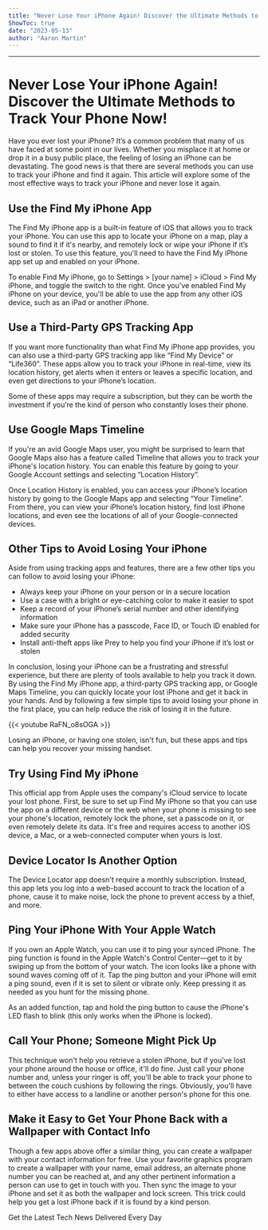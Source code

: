```yaml
---
title: "Never Lose Your iPhone Again! Discover the Ultimate Methods to Track Your Phone Now!"
ShowToc: true 
date: "2023-05-13"
author: "Aaron Martin"
---
```

*****
# Never Lose Your iPhone Again! Discover the Ultimate Methods to Track Your Phone Now!

Have you ever lost your iPhone? It’s a common problem that many of us have faced at some point in our lives. Whether you misplace it at home or drop it in a busy public place, the feeling of losing an iPhone can be devastating. The good news is that there are several methods you can use to track your iPhone and find it again. This article will explore some of the most effective ways to track your iPhone and never lose it again.

## Use the Find My iPhone App

The Find My iPhone app is a built-in feature of iOS that allows you to track your iPhone. You can use this app to locate your iPhone on a map, play a sound to find it if it's nearby, and remotely lock or wipe your iPhone if it’s lost or stolen. To use this feature, you'll need to have the Find My iPhone app set up and enabled on your iPhone.

To enable Find My iPhone, go to Settings > [your name] > iCloud > Find My iPhone, and toggle the switch to the right. Once you've enabled Find My iPhone on your device, you'll be able to use the app from any other iOS device, such as an iPad or another iPhone.

## Use a Third-Party GPS Tracking App

If you want more functionality than what Find My iPhone app provides, you can also use a third-party GPS tracking app like “Find My Device” or “Life360”. These apps allow you to track your iPhone in real-time, view its location history, get alerts when it enters or leaves a specific location, and even get directions to your iPhone’s location.

Some of these apps may require a subscription, but they can be worth the investment if you’re the kind of person who constantly loses their phone.

## Use Google Maps Timeline

If you're an avid Google Maps user, you might be surprised to learn that Google Maps also has a feature called Timeline that allows you to track your iPhone's location history. You can enable this feature by going to your Google Account settings and selecting “Location History”.

Once Location History is enabled, you can access your iPhone’s location history by going to the Google Maps app and selecting “Your Timeline”. From there, you can view your iPhone’s location history, find lost iPhone locations, and even see the locations of all of your Google-connected devices.

## Other Tips to Avoid Losing Your iPhone

Aside from using tracking apps and features, there are a few other tips you can follow to avoid losing your iPhone:

- Always keep your iPhone on your person or in a secure location
- Use a case with a bright or eye-catching color to make it easier to spot
- Keep a record of your iPhone’s serial number and other identifying information
- Make sure your iPhone has a passcode, Face ID, or Touch ID enabled for added security
- Install anti-theft apps like Prey to help you find your iPhone if it’s lost or stolen

In conclusion, losing your iPhone can be a frustrating and stressful experience, but there are plenty of tools available to help you track it down. By using the Find My iPhone app, a third-party GPS tracking app, or Google Maps Timeline, you can quickly locate your lost iPhone and get it back in your hands. And by following a few simple tips to avoid losing your phone in the first place, you can help reduce the risk of losing it in the future.

{{< youtube RaFN_o8sOGA >}} 




Losing an iPhone, or having one stolen, isn't fun, but these apps and tips can help you recover your missing handset.

 
##   Try Using Find My iPhone  
 

This official app from Apple uses the company's iCloud service to locate your lost phone. First, be sure to set up Find My iPhone so that you can use the app on a different device or the web when your phone is missing to see your phone's location, remotely lock the phone, set a passcode on it, or even remotely delete its data. It's free and requires access to another iOS device, a Mac, or a web-connected computer when yours is lost.

 
##   Device Locator Is Another Option  
 

The Device Locator app doesn't require a monthly subscription. Instead, this app lets you log into a web-based account to track the location of a phone, cause it to make noise, lock the phone to prevent access by a thief, and more.

 
##   Ping Your iPhone With Your Apple Watch  
 

If you own an Apple Watch, you can use it to ping your synced iPhone. The ping function is found in the Apple Watch's Control Center—get to it by swiping up from the bottom of your watch. The icon looks like a phone with sound waves coming off of it. Tap the ping button and your iPhone will emit a ping sound, even if it is set to silent or vibrate only. Keep pressing it as needed as you hunt for the missing phone.

 

As an added function, tap and hold the ping button to cause the iPhone's LED flash to blink (this only works when the iPhone is locked).

 
##   Call Your Phone; Someone Might Pick Up  
 

This technique won't help you retrieve a stolen iPhone, but if you've lost your phone around the house or office, it'll do fine. Just call your phone number and, unless your ringer is off, you'll be able to track your phone to between the couch cushions by following the rings. Obviously, you'll have to either have access to a landline or another person's phone for this one.

 
##   Make it Easy to Get Your Phone Back with a Wallpaper with Contact Info  
 

Though a few apps above offer a similar thing, you can create a wallpaper with your contact information for free. Use your favorite graphics program to create a wallpaper with your name, email address, an alternate phone number you can be reached at, and any other pertinent information a person can use to get in touch with you. Then sync the image to your iPhone and set it as both the wallpaper and lock screen. This trick could help you get a lost iPhone back if it is found by a kind person.

 

Get the Latest Tech News Delivered Every Day



